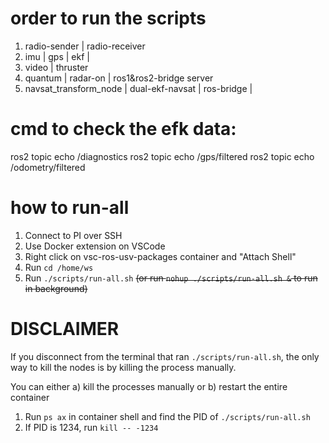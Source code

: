 # order to run the scripts
1. radio-sender | radio-receiver
2. imu          | gps              | ekf |
3. video        | thruster
4. quantum      | radar-on         | ros1&ros2-bridge server
5. navsat_transform_node  | dual-ekf-navsat | ros-bridge   | 

# cmd to check the efk data:
ros2 topic echo /diagnostics
ros2 topic echo /gps/filtered
ros2 topic echo /odometry/filtered 

# how to run-all
1. Connect to PI over SSH
2. Use Docker extension on VSCode
3. Right click on vsc-ros-usv-packages container and "Attach Shell"
4. Run `cd /home/ws`
5. Run `./scripts/run-all.sh`
~~(or run `nohup ./scripts/run-all.sh &` to run in background)~~

# DISCLAIMER  
If you disconnect from the terminal that ran `./scripts/run-all.sh`,
the only way to kill the nodes is by killing the process manually.

You can either a) kill the processes manually or b) restart the entire container

1. Run `ps ax` in container shell and find the PID of `./scripts/run-all.sh`
2. If PID is 1234, run `kill -- -1234`
